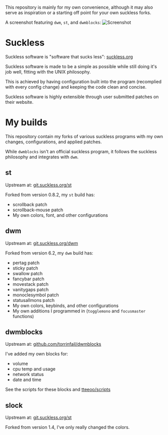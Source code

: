 This repository is mainly for my own convenience, although it may also serve as inspiration or a starting off point for your own suckless forks.

A screenshot featuring `dwm`, `st`, and `dwmblocks`:
![Screenshot](https://raw.githubusercontent.com/tteeoo/suckless/master/screenshot.png)

# Suckless
Suckless software is "software that sucks less": [suckless.org](https://suckless.org/)

Suckless software is made to be a simple as possible while still doing it's job well, fitting with the UNIX philosophy.

This is achieved by having configuration built into the program (recomplied with every config change) and keeping the code clean and concise.

Suckless software is highly extensible through user submitted patches on their website.

# My builds
This repository contain my forks of various suckless programs with my own changes, configurations, and applied patches.

While `dwmblocks` isn't an official suckless program, it follows the suckless philosophy and integrates with `dwm`.

## st
Upstream at: [git.suckless.org/st](https://git.suckless.org/st/)

Forked from version 0.8.2, my `st` build has:
* scrollback patch
* scrollback-mouse patch
* My own colors, font, and other configurations

## dwm
Upstream at: [git.suckless.org/dwm](https://git.suckless.org/dwm/)

Forked from version 6.2, my `dwm` build has:
* pertag patch
* sticky patch
* swallow patch
* fancybar patch
* movestack patch
* vanitygaps patch
* monoclesymbol patch
* statusallmons patch
* My own colors, keybinds, and other configurations
* My own additions I programmed in (`togglemono` and `focusmaster` functions)
 
## dwmblocks
Upstream at: [github.com/torrinfail/dwmblocks](https://github.com/torrinfail/dwmblocks/)

I've added my own blocks for:
* volume 
* cpu temp and usage
* network status
* date and time

See the scripts for these blocks and [tteeoo/scripts](https://github.com/tteeoo/scripts)

## slock
Upstream at: [git.suckless.org/st](https://git.suckless.org/st/)

Forked from version 1.4, I've only really changed the colors.

